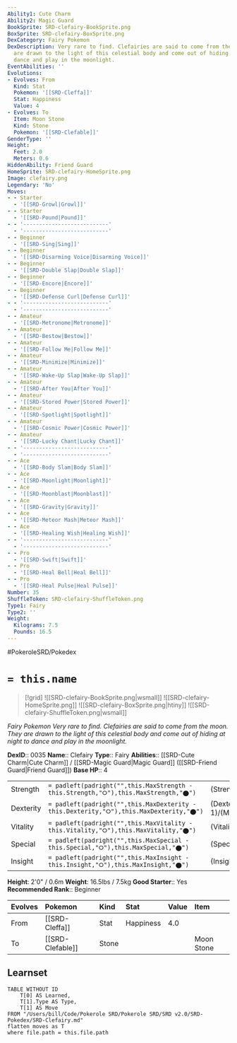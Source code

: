 ```yaml
---
Ability1: Cute Charm
Ability2: Magic Guard
BookSprite: SRD-clefairy-BookSprite.png
BoxSprite: SRD-clefairy-BoxSprite.png
DexCategory: Fairy Pokemon
DexDescription: Very rare to find. Clefairies are said to come from the moon. They
  are drawn to the light of this celestial body and come out of hiding at night to
  dance and play in the moonlight.
EventAbilities: ''
Evolutions:
- Evolves: From
  Kind: Stat
  Pokemon: '[[SRD-Cleffa]]'
  Stat: Happiness
  Value: 4
- Evolves: To
  Item: Moon Stone
  Kind: Stone
  Pokemon: '[[SRD-Clefable]]'
GenderType: ''
Height:
  Feet: 2.0
  Meters: 0.6
HiddenAbility: Friend Guard
HomeSprite: SRD-clefairy-HomeSprite.png
Image: clefairy.png
Legendary: 'No'
Moves:
- - Starter
  - '[[SRD-Growl|Growl]]'
- - Starter
  - '[[SRD-Pound|Pound]]'
- - '---------------------------'
  - '---------------------------'
- - Beginner
  - '[[SRD-Sing|Sing]]'
- - Beginner
  - '[[SRD-Disarming Voice|Disarming Voice]]'
- - Beginner
  - '[[SRD-Double Slap|Double Slap]]'
- - Beginner
  - '[[SRD-Encore|Encore]]'
- - Beginner
  - '[[SRD-Defense Curl|Defense Curl]]'
- - '---------------------------'
  - '---------------------------'
- - Amateur
  - '[[SRD-Metronome|Metronome]]'
- - Amateur
  - '[[SRD-Bestow|Bestow]]'
- - Amateur
  - '[[SRD-Follow Me|Follow Me]]'
- - Amateur
  - '[[SRD-Minimize|Minimize]]'
- - Amateur
  - '[[SRD-Wake-Up Slap|Wake-Up Slap]]'
- - Amateur
  - '[[SRD-After You|After You]]'
- - Amateur
  - '[[SRD-Stored Power|Stored Power]]'
- - Amateur
  - '[[SRD-Spotlight|Spotlight]]'
- - Amateur
  - '[[SRD-Cosmic Power|Cosmic Power]]'
- - Amateur
  - '[[SRD-Lucky Chant|Lucky Chant]]'
- - '---------------------------'
  - '---------------------------'
- - Ace
  - '[[SRD-Body Slam|Body Slam]]'
- - Ace
  - '[[SRD-Moonlight|Moonlight]]'
- - Ace
  - '[[SRD-Moonblast|Moonblast]]'
- - Ace
  - '[[SRD-Gravity|Gravity]]'
- - Ace
  - '[[SRD-Meteor Mash|Meteor Mash]]'
- - Ace
  - '[[SRD-Healing Wish|Healing Wish]]'
- - '---------------------------'
  - '---------------------------'
- - Pro
  - '[[SRD-Swift|Swift]]'
- - Pro
  - '[[SRD-Heal Bell|Heal Bell]]'
- - Pro
  - '[[SRD-Heal Pulse|Heal Pulse]]'
Number: 35
ShuffleToken: SRD-clefairy-ShuffleToken.png
Type1: Fairy
Type2: ''
Weight:
  Kilograms: 7.5
  Pounds: 16.5
---
```


#PokeroleSRD/Pokedex

# `= this.name`

> [!grid]
> ![[SRD-clefairy-BookSprite.png|wsmall]]
> ![[SRD-clefairy-HomeSprite.png]]
> ![[SRD-clefairy-BoxSprite.png|htiny]]
> ![[SRD-clefairy-ShuffleToken.png|wsmall]]


*Fairy Pokemon*
*Very rare to find. Clefairies are said to come from the moon. They are drawn to the light of this celestial body and come out of hiding at night to dance and play in the moonlight.*

**DexID**:: 0035
**Name**:: Clefairy
**Type**:: Fairy
**Abilities**:: [[SRD-Cute Charm|Cute Charm]] / [[SRD-Magic Guard|Magic Guard]] ([[SRD-Friend Guard|Friend Guard]])
**Base HP**:: 4

|           |                                                                                        |                                          |
| --------- | -------------------------------------------------------------------------------------- | ---------------------------------------- |
| Strength  | `= padleft(padright("",this.MaxStrength - this.Strength,"⭘"),this.MaxStrength,"⬤")`    | (Strength::2)/(MaxStrength::4)   |
| Dexterity | `= padleft(padright("",this.MaxDexterity - this.Dexterity,"⭘"),this.MaxDexterity,"⬤")` | (Dexterity:: 1)/(MaxDexterity::3) |
| Vitality  | `= padleft(padright("",this.MaxVitality - this.Vitality,"⭘"),this.MaxVitality,"⬤")`    | (Vitality::2)/(MaxVitality::4)   |
| Special   | `= padleft(padright("",this.MaxSpecial - this.Special,"⭘"),this.MaxSpecial,"⬤")`       | (Special::2)/(MaxSpecial::4)     |
| Insight   | `= padleft(padright("",this.MaxInsight - this.Insight,"⭘"),this.MaxInsight,"⬤")`       | (Insight::2)/(MaxInsight::4)     |

**Height**: 2'0" / 0.6m
**Weight**: 16.5lbs / 7.5kg
**Good Starter**:: Yes
**Recommended Rank**:: Beginner

| Evolves   | Pokemon          | Kind   | Stat      | Value   | Item       |
|:----------|:-----------------|:-------|:----------|:--------|:-----------|
| From      | [[SRD-Cleffa]]   | Stat   | Happiness | 4.0     |            |
| To        | [[SRD-Clefable]] | Stone  |           |         | Moon Stone |

## Learnset

```dataview
TABLE WITHOUT ID
    T[0] AS Learned,
    T[1].Type AS Type,
    T[1] AS Move
FROM "/Users/bill/Code/Pokerole SRD/Pokerole SRD/SRD v2.0/SRD-Pokedex/SRD-Clefairy.md"
flatten moves as T
where file.path = this.file.path
```
